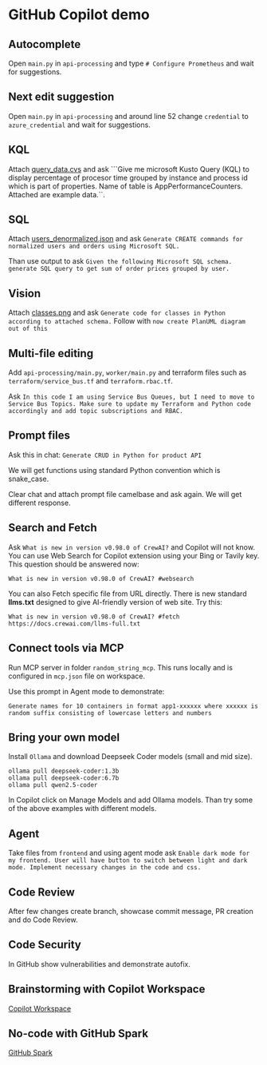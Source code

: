 # GitHub Copilot demo

## Autocomplete
Open ```main.py``` in ```api-processing``` and type ```# Configure Prometheus``` and wait for suggestions.

## Next edit suggestion
Open ```main.py``` in ```api-processing``` and around line 52 change ```credential``` to ```azure_credential``` and wait for suggestions.

## KQL
Attach [query_data.cvs](./kql/query_data.csv) and ask ```Give me microsoft Kusto Query (KQL) to display percentage of procesor time grouped by instance and process id which is part of properties. Name of table is AppPerformanceCounters. Attached are example data.``.

## SQL
Attach [users_denormalized.json](./sql/users_denormalized.json) and ask ```Generate CREATE commands for normalized users and orders using Microsoft SQL.```

Than use output to ask ```Given the following Microsoft SQL schema. generate SQL query to get sum of order prices grouped by user.```

## Vision
Attach [classes.png](./vision/classes.png) and ask ```Generate code for classes in Python according to attached schema.``` Follow with ```now create PlanUML diagram out of this```

## Multi-file editing
Add ```api-processing/main.py```, ```worker/main.py``` and terraform files such as ```terraform/service_bus.tf``` and ```terraform.rbac.tf```.

Ask ```In this code I am using Service Bus Queues, but I need to move to Service Bus Topics. Make sure to update my Terraform and Python code accordingly and add topic subscriptions and RBAC.```

## Prompt files
Ask this in chat: ```Generate CRUD in Python for product API```

We will get functions using standard Python convention which is snake_case.

Clear chat and attach prompt file camelbase and ask again. We will get different response.

## Search and Fetch
Ask ```What is new in version v0.98.0 of CrewAI?``` and Copilot will not know.
You can use Web Search for Copilot extension using your Bing or Tavily key. This question should be answered now:

```What is new in version v0.98.0 of CrewAI? #websearch```

You can also Fetch specific file from URL directly. There is new standard **llms.txt** designed to give AI-friendly version of web site. Try this:

```What is new in version v0.98.0 of CrewAI? #fetch https://docs.crewai.com/llms-full.txt```

## Connect tools via MCP
Run MCP server in folder ```random_string_mcp```. This runs locally and is configured in ```mcp.json``` file on workspace. 

Use this prompt in Agent mode to demonstrate:

```Generate names for 10 containers in format app1-xxxxxx where xxxxxx is random suffix consisting of lowercase letters and numbers```


## Bring your own model
Install ```Ollama``` and download Deepseek Coder models (small and mid size).

```
ollama pull deepseek-coder:1.3b
ollama pull deepseek-coder:6.7b
ollama pull qwen2.5-coder
```

In Copilot click on Manage Models and add Ollama models. Than try some of the above examples with different models.

## Agent
Take files from ```frontend``` and using agent mode ask ```Enable dark mode for my frontend. User will have button to switch between light and dark mode. Implement necessary changes in the code and css.```

## Code Review
After few changes create branch, showcase commit message, PR creation and do Code Review.

## Code Security
In GitHub show vulnerabilities and demonstrate autofix.

## Brainstorming with Copilot Workspace
[Copilot Workspace](https://copilot-workspace.githubnext.com/)

## No-code with GitHub Spark
[GitHub Spark](https://spark.githubnext.com/)